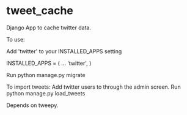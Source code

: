 # tweet_cache
Django App to cache twitter data.


To use:

Add 'twitter' to your INSTALLED_APPS setting
 
 INSTALLED_APPS = (
    ...
    'twitter',
)

Run python manage.py migrate

To import tweets:
Add twitter users to through the admin screen.
Run python manage.py load_tweets

Depends on tweepy.

